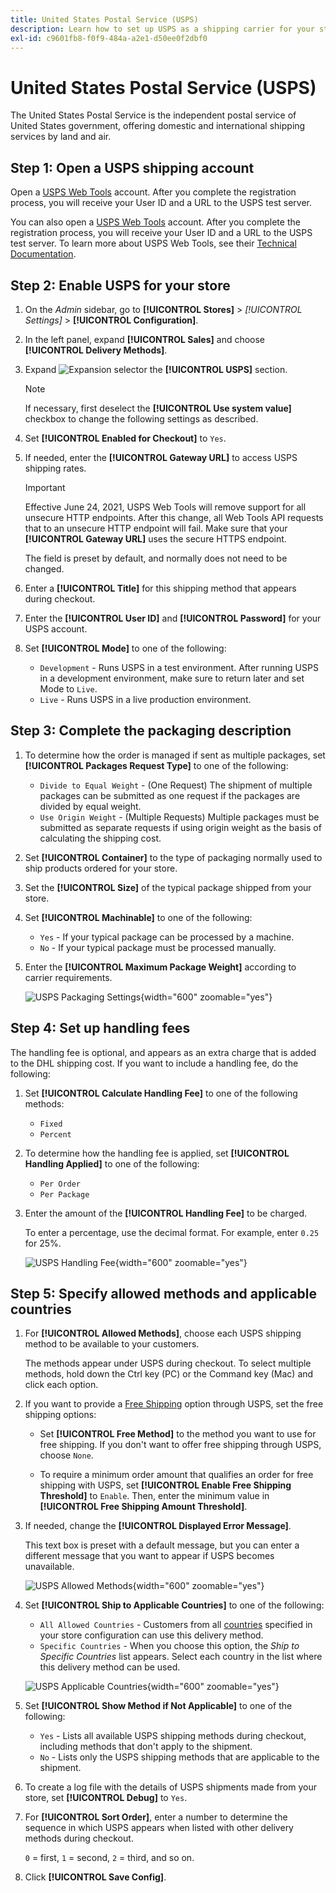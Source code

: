 ```yaml
---
title: United States Postal Service (USPS)
description: Learn how to set up USPS as a shipping carrier for your store.
exl-id: c9601fb8-f0f9-484a-a2e1-d50ee0f2dbf0
---
```

# United States Postal Service (USPS)

The United States Postal Service is the independent postal service of United States government, offering domestic and international shipping services by land and air.

## Step 1: Open a USPS shipping account

Open a [USPS Web Tools][1] account. After you complete the registration process, you will receive your User ID and a URL to the USPS test server.

You can also open a [USPS Web Tools][1] account. After you complete the registration process, you will receive your User ID and a URL to the USPS test server. To learn more about USPS Web Tools, see their [Technical Documentation][2].

## Step 2: Enable USPS for your store

1. On the _Admin_ sidebar, go to **[!UICONTROL Stores]** > _[!UICONTROL Settings]_ > **[!UICONTROL Configuration]**.

1. In the left panel, expand **[!UICONTROL Sales]** and choose **[!UICONTROL Delivery Methods]**.

1. Expand ![Expansion selector](../assets/icon-display-expand.png) the **[!UICONTROL USPS]** section.

   >[!NOTE]
   >
   >If necessary, first deselect the **[!UICONTROL Use system value]** checkbox to change the following settings as described.

1. Set **[!UICONTROL Enabled for Checkout]** to `Yes`.

1. If needed, enter the **[!UICONTROL Gateway URL]** to access USPS shipping rates.

   >[!IMPORTANT]
   >
   >Effective June 24, 2021, USPS Web Tools will remove support for all unsecure HTTP endpoints. After this change, all Web Tools API requests that to an unsecure HTTP endpoint will fail. Make sure that your **[!UICONTROL Gateway URL]** uses the secure HTTPS endpoint.

   The field is preset by default, and normally does not need to be changed.

1. Enter a **[!UICONTROL Title]** for this shipping method that appears during checkout.

1. Enter the **[!UICONTROL User ID]** and **[!UICONTROL Password]** for your USPS account.

1. Set **[!UICONTROL Mode]** to one of the following:

   - `Development` - Runs USPS in a test environment. After running USPS in a development environment, make sure to return later and set Mode to `Live`.
   - `Live` - Runs USPS in a live production environment.

## Step 3: Complete the packaging description

1. To determine how the order is managed if sent as multiple packages, set **[!UICONTROL Packages Request Type]** to one of the following:

   - `Divide to Equal Weight` - (One Request) The shipment of multiple packages can be submitted as one request if the packages are divided by equal weight.
   - `Use Origin Weight` - (Multiple Requests) Multiple packages must be submitted as separate requests if using origin weight as the basis of calculating the shipping cost.

1. Set **[!UICONTROL Container]** to the type of packaging normally used to ship products ordered for your store.

1. Set the **[!UICONTROL Size]** of the typical package shipped from your store.

1. Set **[!UICONTROL Machinable]** to one of the following:

   - `Yes` - If your typical package can be processed by a machine.
   - `No` - If your typical package must be processed manually.

1. Enter the **[!UICONTROL Maximum Package Weight]** according to carrier requirements.

   ![USPS Packaging Settings](../configuration-reference/sales/assets/delivery-methods-usps-packaging.png){width="600" zoomable="yes"}

## Step 4: Set up handling fees

The handling fee is optional, and appears as an extra charge that is added to the DHL shipping cost. If you want to include a handling fee, do the following:

1. Set **[!UICONTROL Calculate Handling Fee]** to one of the following methods:

   - `Fixed`
   - `Percent`

1. To determine how the handling fee is applied, set **[!UICONTROL Handling Applied]** to one of the following:

   - `Per Order`
   - `Per Package`

1. Enter the amount of the **[!UICONTROL Handling Fee]** to be charged.

   To enter a percentage, use the decimal format. For example, enter `0.25` for 25%.

   ![USPS Handling Fee](../configuration-reference/sales/assets/delivery-methods-usps-handling-fee.png){width="600" zoomable="yes"}

## Step 5: Specify allowed methods and applicable countries

1. For **[!UICONTROL Allowed Methods]**, choose each USPS shipping method to be available to your customers.

   The methods appear under USPS during checkout. To select multiple methods, hold down the Ctrl key (PC) or the Command key (Mac) and click each option.

1. If you want to provide a [Free Shipping](shipping-free.md) option through USPS, set the free shipping options:

   - Set **[!UICONTROL Free Method]** to the method you want to use for free shipping. If you don't want to offer free shipping through USPS, choose `None`.

   - To require a minimum order amount that qualifies an order for free shipping with USPS, set **[!UICONTROL Enable Free Shipping Threshold]** to `Enable`. Then, enter the minimum value in **[!UICONTROL Free Shipping Amount Threshold]**.

1. If needed, change the **[!UICONTROL Displayed Error Message]**.

   This text box is preset with a default message, but you can enter a different message that you want to appear if USPS becomes unavailable.

   ![USPS Allowed Methods](../configuration-reference/sales/assets/delivery-methods-usps-allowed-methods.png){width="600" zoomable="yes"}

1. Set **[!UICONTROL Ship to Applicable Countries]** to one of the following:

   - `All Allowed Countries` - Customers from all [countries](../getting-started/store-details.md#country-options) specified in your store configuration can use this delivery method.
   - `Specific Countries` - When you choose this option, the _Ship to Specific Countries_ list appears. Select each country in the list where this delivery method can be used.

   ![USPS Applicable Countries](../configuration-reference/sales/assets/delivery-methods-usps-countries.png){width="600" zoomable="yes"}

1. Set **[!UICONTROL Show Method if Not Applicable]** to one of the following:

   - `Yes` - Lists all available USPS shipping methods during checkout, including methods that don't apply to the shipment.
   - `No` - Lists only the USPS shipping methods that are applicable to the shipment.

1. To create a log file with the details of USPS shipments made from your store, set **[!UICONTROL Debug]** to `Yes`.

1. For **[!UICONTROL Sort Order]**, enter a number to determine the sequence in which USPS appears when listed with other delivery methods during checkout.

   `0` = first, `1` = second, `2` = third, and so on.

1. Click **[!UICONTROL Save Config]**.


[1]: https://secure.shippingapis.com/registration/
[2]: https://www.usps.com/business/web-tools-apis/technical-documentation.htm
